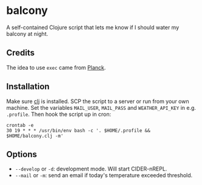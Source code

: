 
# balcony

A self-contained Clojure script that lets me know if I should water my
balcony at night.

## Credits

The idea to use `exec` came from [Planck](https://github.com/planck-repl/planck).

## Installation

Make sure [clj](https://clojure.org/guides/getting_started) is installed.
SCP the script to a server or run from your own machine.
Set the variables `MAIL_USER`, `MAIL_PASS` and `WEATHER_API_KEY` in e.g. `.profile`.
Then hook the script up in cron:

    crontab -e
    30 19 * * * /usr/bin/env bash -c '. $HOME/.profile && $HOME/balcony.clj -m'

## Options

- `--develop` or `-d`: development mode. Will start CIDER-nREPL.
- `--mail` or `-m`: send an email if today's temperature exceeded threshold.
